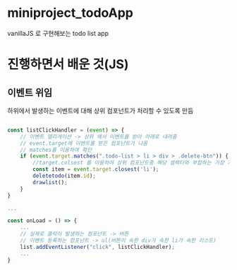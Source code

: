 # miniproject_todoApp

vanillaJS 로 구현해보는 todo list app

# 진행하면서 배운 것(JS)

## 이벤트 위임

하위에서 발생하는 이벤트에 대해 상위 컴포넌트가 처리할 수 있도록 만듬

``` javascript

const listClickHandler = (event) => {
    // 이벤트 델리게이션 -> 상위 에서 이벤트를 받아 아래로 내려줌
    // event.target에 이벤트를 받은 컴포넌트가 나옴
    // matches를 이용하여 확인
    if (event.target.matches(".todo-list > li > div > .delete-btn")) {
        //target.colsest 를 이용하여 상위 컴포넌트중 해당 셀렉터와 부합하는 가장 가까운 컴포넌트 호출
        const item = event.target.closest('li');
        deletetodo(item.id);
        drawlist();
    }
}

...

const onLoad = () => {
    ...
    // 실제로 클릭이 발생하는 컴포넌트 -> 버튼
    // 이벤트 등록하는 컴포넌트 -> ul(버튼이 속한 div가 속한 li가 속한 리스트)
    list.addEventListener("click", listClickHandler);
    ...
}
```


## 